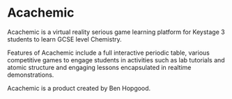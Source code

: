# Acachemic

Acachemic is a virtual reality serious game learning platform for Keystage 3 students to learn GCSE level Chemistry.

Features of Acachemic include a full interactive periodic table, various competitive games to engage students in activities such as lab tutorials and atomic structure and engaging lessons encapsulated in realtime demonstrations.

Acachemic is a product created by Ben Hopgood.